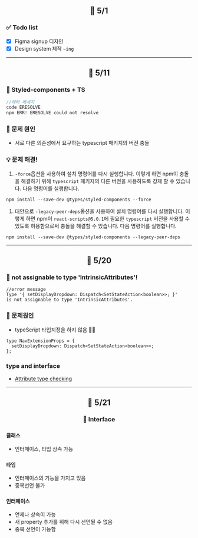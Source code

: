 ## <p align="center"> 📆 5/1

### ✅ Todo list

- [x] Figma signup 디자인
- [x] Design system 제작 `~ing`

---

## <p align="center"> 📆 5/11

### 🚨 Styled-components + TS

```js
//에러 메세지
code ERESOLVE
npm ERR! ERESOLVE could not resolve
```

### 🤔 문제 원인

- 서로 다른 의존성에서 요구하는 typescript 패키지의 버전 충돌

### 💡 문제 해결!

1. `-force`옵션을 사용하여 설치 명령어를 다시 실행합니다. 이렇게 하면 npm이 충돌을 해결하기 위해 `typescript` 패키지의 다른 버전을 사용하도록 강제 할 수 있습니다. 다음 명령어를 실행합니다.

```
npm install --save-dev @types/styled-components --force
```

1. 대안으로 `-legacy-peer-deps`옵션을 사용하여 설치 명령어를 다시 실행합니다. 이렇게 하면 npm이 `react-scripts@5.0.1`에 필요한 `typescript` 버전을 사용할 수 있도록 허용함으로써 충돌을 해결할 수 있습니다. 다음 명령어를 실행합니다.

```
npm install --save-dev @types/styled-components --legacy-peer-deps
```

---

## <p align="center"> 📆 5/20

### 🚨 not assignable to type 'IntrinsicAttributes'!

```
//error message
Type '{ setDisplayDropdown: Dispatch<SetStateAction<boolean>>; }'
is not assignable to type 'IntrinsicAttributes'.
```

### 📝 문제원인

- typeScript 타입지정을 하지 않음 🤦‍♀️

```tsx
type NavExtensionProps = {
  setDisplayDropdown: Dispatch<SetStateAction<boolean>>;
};
```

### type and interface

- [Attribute type checking](https://www.typescriptlang.org/docs/handbook/jsx.html#attribute-type-checking)

---

## <p align="center"> 📆 5/21</p>

### <p align="center"> 🔵 Interface</p>

### `클래스`

- 인터페이스, 타입 상속 가능

### `타입`

- 인터페이스의 기능을 가지고 있음
- 중복선언 불가

### `인터페이스`

- 언제나 상속이 가능
- 새 property 추가를 위해 다시 선언될 수 없음
- 중복 선언이 가능함
